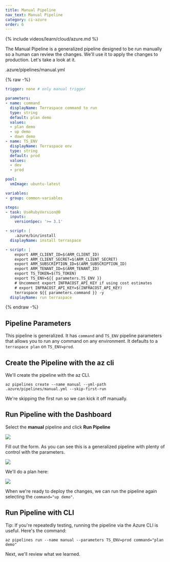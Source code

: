 ```yaml
---
title: Manual Pipeline
nav_text: Manual Pipeline
category: ci-azure
order: 6
---
```


{% include videos/learn/cloud/azure.md %}

The Manual Pipeline is a generalized pipeline designed to be run manually so a human can review the changes.  We'll use it to apply the changes to production. Let's take a look at it.

.azure/pipelines/manual.yml

{% raw -%}
```yaml
trigger: none # only manual trigger

parameters:
- name: command
  displayName: Terraspace command to run
  type: string
  default: plan demo
  values:
  - plan demo
  - up demo
  - down demo
- name: TS_ENV
  displayName: Terraspace env
  type: string
  default: prod
  values:
  - dev
  - prod

pool:
  vmImage: ubuntu-latest

variables:
- group: common-variables

steps:
- task: UseRubyVersion@0
  inputs:
    versionSpec: '>= 3.1'

- script: |
    .azure/bin/install
  displayName: install terraspace

- script: |
    export ARM_CLIENT_ID=$(ARM_CLIENT_ID)
    export ARM_CLIENT_SECRET=$(ARM_CLIENT_SECRET)
    export ARM_SUBSCRIPTION_ID=$(ARM_SUBSCRIPTION_ID)
    export ARM_TENANT_ID=$(ARM_TENANT_ID)
    export TS_TOKEN=$(TS_TOKEN)
    export TS_ENV=${{ parameters.TS_ENV }}
    # Uncomment export INFRACOST_API_KEY if using cost estimates
    # export INFRACOST_API_KEY=$(INFRACOST_API_KEY)
    terraspace ${{ parameters.command }} -y
  displayName: run terraspace

```
{% endraw -%}

## Pipeline Parameters

This pipeline is generalized. It has `command` and `TS_ENV` pipeline parameters that allows you to run any command on any environment. It defaults to a `terraspace plan` on `TS_ENV=prod`.

## Create the Pipeline with the az cli

We'll create the pipeline with the az CLI.

    az pipelines create --name manual --yml-path .azure/pipelines/manual.yml --skip-first-run

We're skipping the first run so we can kick it off manually.

## Run Pipeline with the Dashboard

Select the **manual** pipeline and click **Run Pipeline**

![](https://img.boltops.com/images/terraspace/cloud/ci/azure/manual/run-pipeline-button.png)

Fill out the form. As you can see this is a generalized pipeline with plenty of control with the parameters.

![](https://img.boltops.com/images/terraspace/cloud/ci/azure/manual/run-pipeline-form-v2.png)

We'll do a plan here:

![](https://img.boltops.com/images/terraspace/cloud/ci/azure/manual/terraspace-logs-v2.png)

When we're ready to deploy the changes, we can run the pipeline again selecting the `command="up demo"`.

## Run Pipeline with CLI

Tip: If you're repeatedly testing, running the pipeline via the Azure CLI is useful. Here's the command:

    az pipelines run --name manual --parameters TS_ENV=prod command="plan demo"

Next, we'll review what we learned.
